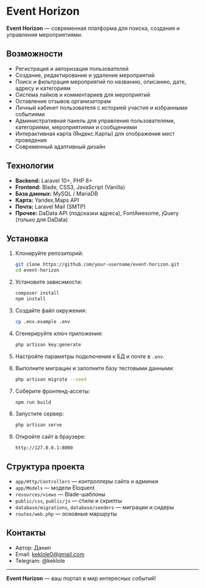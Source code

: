 # Event Horizon

**Event Horizon** — современная платформа для поиска, создания и управления мероприятиями.

## Возможности

- Регистрация и авторизация пользователей
- Создание, редактирование и удаление мероприятий
- Поиск и фильтрация мероприятий по названию, описанию, дате, адресу и категориям
- Система лайков и комментариев для мероприятий
- Оставление отзывов организаторам
- Личный кабинет пользователя с историей участия и избранными событиями
- Административная панель для управления пользователями, категориями, мероприятиями и сообщениями
- Интерактивная карта (Яндекс.Карты) для отображения мест проведения
- Современный адаптивный дизайн

## Технологии

- **Backend:** Laravel 10+, PHP 8+
- **Frontend:** Blade, CSS3, JavaScript (Vanilla)
- **База данных:** MySQL / MariaDB
- **Карта:** Yandex.Maps API
- **Почта:** Laravel Mail (SMTP)
- **Прочее:** DaData API (подсказки адреса), FontAwesome, jQuery (только для DaData)

## Установка

1. Клонируйте репозиторий:
   ```bash
   git clone https://github.com/your-username/event-horizon.git
   cd event-horizon
   ```

2. Установите зависимости:
   ```bash
   composer install
   npm install
   ```

3. Создайте файл окружения:
   ```bash
   cp .env.example .env
   ```

4. Сгенерируйте ключ приложения:
   ```bash
   php artisan key:generate
   ```

5. Настройте параметры подключения к БД и почте в `.env`.

6. Выполните миграции и заполните базу тестовыми данными:
   ```bash
   php artisan migrate --seed
   ```

7. Соберите фронтенд-ассеты:
   ```bash
   npm run build
   ```

8. Запустите сервер:
   ```bash
   php artisan serve
   ```

9. Откройте сайт в браузере:
   ```
   http://127.0.0.1:8000
   ```

## Структура проекта

- `app/Http/Controllers` — контроллеры сайта и админки
- `app/Models` — модели Eloquent
- `resources/views` — Blade-шаблоны
- `public/css`, `public/js` — стили и скрипты
- `database/migrations`, `database/seeders` — миграции и сидеры
- `routes/web.php` — основные маршруты

## Контакты

- Автор: Данил
- Email: keklole0@gmail.com
- Telegram: @keklole

---

**Event Horizon** — ваш портал в мир интересных событий!
